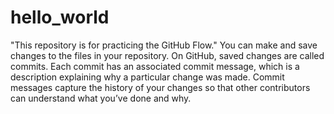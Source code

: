 # hello_world
"This repository is for practicing the GitHub Flow."
You can make and save changes to the files in your repository. On GitHub, saved changes are called commits. 
Each commit has an associated commit message, which is a description explaining why a particular change was made. 
Commit messages capture the history of your changes so that other contributors can understand what you’ve done and why.
